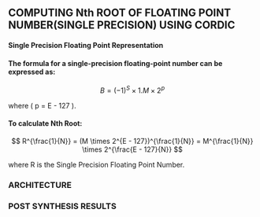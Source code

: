 ## COMPUTING Nth ROOT OF FLOATING POINT NUMBER(SINGLE PRECISION) USING CORDIC 
#### Single Precision Floating Point Representation


#### The formula for a single-precision floating-point number can be expressed as:

$$
B = (-1)^S \times 1.M \times 2^p
$$

where \( p = E - 127 \).

#### To calculate Nth Root:

$$
R^{\frac{1}{N}} = (M \times 2^{E - 127})^{\frac{1}{N}} = M^{\frac{1}{N}} \times 2^{\frac{E - 127}{N}}
$$

where R is the Single Precision Floating Point Number.

### ARCHITECTURE
### POST SYNTHESIS RESULTS



